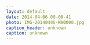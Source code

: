 ```yaml
---
layout: default
date: 2014-04-06 00-00-41
photo: IMG-20140406-WA0000.jpg
caption_header: unknown
caption: unknown
---
```

